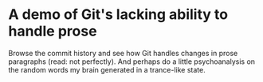 # A demo of Git's lacking ability to handle prose

Browse the commit history and see how Git handles changes in prose paragraphs (read: not
perfectly). And perhaps do a little psychoanalysis on the random words my brain generated
in a trance-like state.
